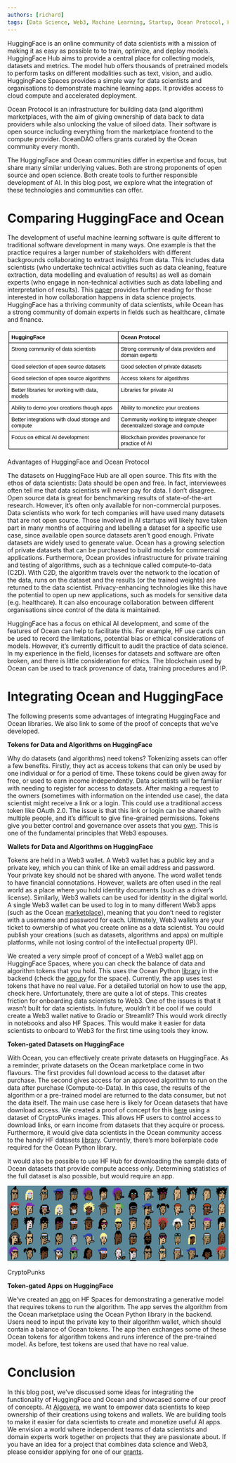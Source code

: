 ```yaml
---
authors: [richard]
tags: [Data Science, Web3, Machine Learning, Startup, Ocean Protocol, Hugging Face ]
---
```

HuggingFace is an online community of data scientists with a mission of making it as easy as possible to to train, optimize, and deploy models. HuggingFace Hub aims to provide a central place for collecting models, datasets and metrics. The model hub offers thousands of pretrained models to perform tasks on different modalities such as text, vision, and audio. HuggingFace Spaces provides a simple way for data scientists and organisations to demonstrate machine learning apps. It provides access to cloud compute and accelerated deployment.
<!--truncate-->

Ocean Protocol is an infrastructure for building data (and algorithm) marketplaces, with the aim of giving ownership of data back to data providers while also unlocking the value of siloed data. Their software is open source including everything from the marketplace frontend to the compute provider. OceanDAO offers grants curated by the Ocean community every month.

The HuggingFace and Ocean communities differ in expertise and focus, but share many similar underlying values. Both are strong proponents of open source and open science. Both create tools to further responsible development of AI. In this blog post, we explore what the integration of these technologies and communities can offer.

# **Comparing HuggingFace and Ocean**

The development of useful machine learning software is quite different to traditional software development in many ways. One example is that the practice requires a larger number of stakeholders with different backgrounds collaborating to extract insights from data. This includes data scientists (who undertake technical activities such as data cleaning, feature extraction, data modelling and evaluation of results) as well as domain experts (who engage in non-technical activities such as data labelling and interpretation of results). This [paper](https://arxiv.org/abs/2001.06684) provides further reading for those interested in how collaboration happens in data science projects. HuggingFace has a thriving community of data scientists, while Ocean has a strong community of domain experts in fields such as healthcare, climate and finance.

![table](./table.png)

Advantages of HuggingFace and Ocean Protocol

The datasets on HuggingFace Hub are all open source. This fits with the ethos of data scientists: Data should be open and free. In fact, interviewees often tell me that data scientists will never pay for data. I don’t disagree. Open source data is great for benchmarking results of state-of-the-art research. However, it’s often only available for non-commercial purposes. Data scientists who work for tech companies will have used many datasets that are not open source. Those involved in AI startups will likely have taken part in many months of acquiring and labelling a dataset for a specific use case, since available open source datasets aren’t good enough. Private datasets are widely used to generate value. Ocean has a growing selection of private datasets that can be purchased to build models for commercial applications. Furthermore, Ocean provides infrastructure for private training and testing of algorithms, such as a technique called compute-to-data (C2D). With C2D, the algorithm travels over the network to the location of the data, runs on the dataset and the results (or the trained weights) are returned to the data scientist. Privacy-enhancing technologies like this have the potential to open up new applications, such as models for sensitive data (e.g. healthcare). It can also encourage collaboration between different organisations since control of the data is maintained.

HuggingFace has a focus on ethical AI development, and some of the features of Ocean can help to facilitate this. For example, HF use cards can be used to record the limitations, potential bias or ethical considerations of models. However, it’s currently difficult to audit the practice of data science. In my experience in the field, licenses for datasets and software are often broken, and there is little consideration for ethics. The blockchain used by Ocean can be used to track provenance of data, training procedures and IP.

# **Integrating Ocean and HuggingFace**

The following presents some advantages of integrating HuggingFace and Ocean libraries. We also link to some of the proof of concepts that we’ve developed.

**Tokens for Data and Algorithms on HuggingFace**

Why do datasets (and algorithms) need tokens? Tokenizing assets can offer a few benefits. Firstly, they act as access tokens that can only be used by one individual or for a period of time. These tokens could be given away for free, or used to earn income independently. Data scientists will be familiar with needing to register for access to datasets. After making a request to the owners (sometimes with information on the intended use case), the data scientist might receive a link or a login. This could use a traditional access token like OAuth 2.0. The issue is that this link or login can be shared with multiple people, and it’s difficult to give fine-grained permissions. Tokens give you better control and governance over assets that you [own](https://blog.oceanprotocol.com/data-tokens-1-data-custody-1d0d5ae66d0c). This is one of the fundamental principles that Web3 espouses.

**Wallets** **for Data and Algorithms on HuggingFace**

Tokens are held in a Web3 wallet. A Web3 wallet has a public key and a private key, which you can think of like an email address and password. Your private key should not be shared with anyone. The word wallet tends to have financial connotations. However, wallets are often used in the real world as a place where you hold identity documents (such as a driver’s license). Similarly, Web3 wallets can be used for identity in the digital world. A single Web3 wallet can be used to log in to many different Web3 apps (such as the Ocean [marketplace](https://market.oceanprotocol.com/)), meaning that you don’t need to register with a username and password for each. Ultimately, Web3 wallets are your ticket to ownership of what you create online as a data scientist. You could publish your creations (such as datasets, algorithms and apps) on multiple platforms, while not losing control of the intellectual property (IP).

We created a very simple proof of concept of a Web3 wallet [app](https://t.co/9UYjTwGQ1K) on HuggingFace Spaces, where you can check the balance of data and algorithm tokens that you hold. This uses the Ocean Python [library](https://github.com/oceanprotocol/ocean.py) in the backend (check the [app.py](https://huggingface.co/spaces/AlgoveraAI/algorithm-web3-wallet/blob/main/app.py) for the space). Currently, the app uses test tokens that have no real value. For a detailed tutorial on how to use the app, check here. Unfortunately, there are quite a lot of steps. This creates friction for onboarding data scientists to Web3. One of the issues is that it wasn’t built for data scientists. In future, wouldn’t it be cool if we could create a Web3 wallet native to Gradio or Streamlit? This would work directly in notebooks and also HF Spaces. This would make it easier for data scientists to onboard to Web3 for the first time using tools they know.

**Token-gated Datasets on HuggingFace**

With Ocean, you can effectively create private datasets on HuggingFace. As a reminder, private datasets on the Ocean marketplace come in two flavours. The first provides full download access to the dataset after purchase. The second gives access for an approved algorithm to run on the data after purchase (Compute-to-Data). In this case, the results of the algorithm or a pre-trained model are returned to the data consumer, but not the data itself. The main use case here is likely for Ocean datasets that have download access. We created a proof of concept for this [here](https://huggingface.co/datasets/AlgoveraAI/CryptoPunks) using a dataset of CryptoPunks images. This allows HF users to control access to download links, or earn income from datasets that they acquire or process. Furthermore, it would give data scientists in the Ocean community access to the handy HF datasets [library](https://github.com/huggingface/datasets). Currently, there’s more boilerplate code required for the Ocean Python library.

It would also be possible to use HF Hub for downloading the sample data of Ocean datasets that provide compute access only. Determining statistics of the full dataset is also possible, but would require an app.

![art](./art.png)

CryptoPunks

**Token-gated Apps on HuggingFace**

We’ve created an [app](https://huggingface.co/spaces/AlgoveraAI/dcgan-crypto-punks) on HF Spaces for demonstrating a generative model that requires tokens to run the algorithm. The app serves the algorithm from the Ocean marketplace using the Ocean Python library in the backend. Users need to input the private key to their algorithm wallet, which should contain a balance of Ocean tokens. The app then exchanges some of these Ocean tokens for algorithm tokens and runs inference of the pre-trained model. As before, test tokens are used that have no real value.

# **Conclusion**

In this blog post, we’ve discussed some ideas for integrating the functionality of HuggingFace and Ocean and showcased some of our proof of concepts. At [Algovera](https://www.algovera.ai/), we want to empower data scientists to keep ownership of their creations using tokens and wallets. We are building tools to make it easier for data scientists to create and monetize useful AI apps. We envision a world where independent teams of data scientists and domain experts work together on projects that they are passionate about. If you have an idea for a project that combines data science and Web3, please consider applying for one of our [grants](https://medium.com/@richardblythman/introducing-algovera-ai-x-web3-grants-ccc63c986878).
